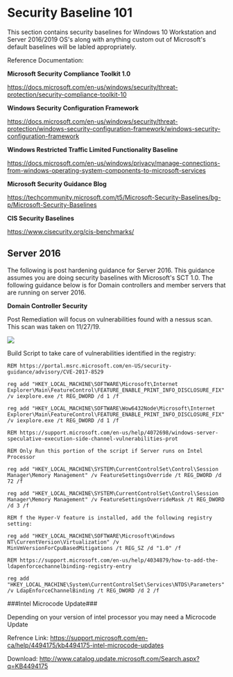 # Security Baseline 101

This section contains security baselines for Windows 10 Workstation and Server 2016/2019 OS's along with anything custom out of Microsoft's default baselines will be labled appropriately.

Reference Documentation:

**Microsoft Security Compliance Toolkit 1.0**

https://docs.microsoft.com/en-us/windows/security/threat-protection/security-compliance-toolkit-10

**Windows Security Configuration Framework**

https://docs.microsoft.com/en-us/windows/security/threat-protection/windows-security-configuration-framework/windows-security-configuration-framework

**Windows Restricted Traffic Limited Functionality Baseline**

https://docs.microsoft.com/en-us/windows/privacy/manage-connections-from-windows-operating-system-components-to-microsoft-services

**Microsoft Security Guidance Blog**

https://techcommunity.microsoft.com/t5/Microsoft-Security-Baselines/bg-p/Microsoft-Security-Baselines

**CIS Security Baselines**

https://www.cisecurity.org/cis-benchmarks/

## Server 2016

The following is post hardening guidance for Server 2016. This guidance assumes you are doing security baselines with Microsoft's SCT 1.0. The following guidance below is for Domain controllers and member servers that are running on server 2016.

**Domain Controller Security**

Post Remediation will focus on vulnerabilities found with a nessus scan. This scan was taken on 11/27/19.

![](https://github.com/rootsecdev/Microsoft-Blue-Forest/blob/master/Security%20Baselines/Screenshots/Server2016-1.PNG)

Build Script to take care of vulnerabilities identified in the registry:

```
REM https://portal.msrc.microsoft.com/en-US/security-guidance/advisory/CVE-2017-8529

reg add "HKEY_LOCAL_MACHINE\SOFTWARE\Microsoft\Internet Explorer\Main\FeatureControl\FEATURE_ENABLE_PRINT_INFO_DISCLOSURE_FIX" /v iexplore.exe /t REG_DWORD /d 1 /f

reg add "HKEY_LOCAL_MACHINE\SOFTWARE\Wow6432Node\Microsoft\Internet Explorer\Main\FeatureControl\FEATURE_ENABLE_PRINT_INFO_DISCLOSURE_FIX" /v iexplore.exe /t REG_DWORD /d 1 /f

REM https://support.microsoft.com/en-us/help/4072698/windows-server-speculative-execution-side-channel-vulnerabilities-prot

REM Only Run this portion of the script if Server runs on Intel Processor

reg add "HKEY_LOCAL_MACHINE\SYSTEM\CurrentControlSet\Control\Session Manager\Memory Management" /v FeatureSettingsOverride /t REG_DWORD /d 72 /f

reg add "HKEY_LOCAL_MACHINE\SYSTEM\CurrentControlSet\Control\Session Manager\Memory Management" /v FeatureSettingsOverrideMask /t REG_DWORD /d 3 /f

REM f the Hyper-V feature is installed, add the following registry setting:

reg add "HKEY_LOCAL_MACHINE\SOFTWARE\Microsoft\Windows NT\CurrentVersion\Virtualization" /v MinVmVersionForCpuBasedMitigations /t REG_SZ /d "1.0" /f

REM https://support.microsoft.com/en-us/help/4034879/how-to-add-the-ldapenforcechannelbinding-registry-entry

reg add "HKEY_LOCAL_MACHINE\System\CurrentControlSet\Services\NTDS\Parameters" /v LdapEnforceChannelBinding /t REG_DWORD /d 2 /f

```
###Intel Microcode Update###

Depending on your version of intel processor you may need a Microcode Update

Refrence Link: https://support.microsoft.com/en-ca/help/4494175/kb4494175-intel-microcode-updates

Download: http://www.catalog.update.microsoft.com/Search.aspx?q=KB4494175

